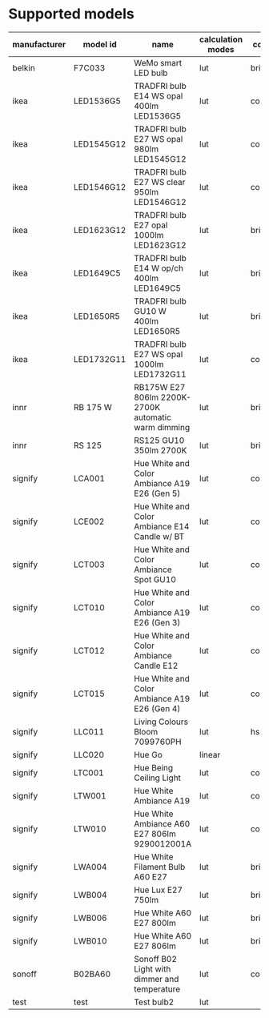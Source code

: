 # Supported models
|manufacturer| model id |                       name                        |calculation modes| color modes |
|------------|----------|---------------------------------------------------|-----------------|-------------|
|belkin      |F7C033    |WeMo smart LED bulb                                |lut              |brightness   |
|ikea        |LED1536G5 |TRADFRI bulb E14 WS opal 400lm LED1536G5           |lut              |color_temp   |
|ikea        |LED1545G12|TRADFRI bulb E27 WS opal 980lm LED1545G12          |lut              |color_temp   |
|ikea        |LED1546G12|TRADFRI bulb E27 WS clear 950lm LED1546G12         |lut              |color_temp   |
|ikea        |LED1623G12|TRADFRI bulb E27 opal 1000lm LED1623G12            |lut              |brightness   |
|ikea        |LED1649C5 |TRADFRI bulb E14 W op/ch 400lm LED1649C5           |lut              |brightness   |
|ikea        |LED1650R5 |TRADFRI bulb GU10 W 400lm LED1650R5                |lut              |brightness   |
|ikea        |LED1732G11|TRADFRI bulb E27 WS opal 1000lm LED1732G11         |lut              |color_temp   |
|innr        |RB 175 W  |RB175W E27 806lm 2200K-2700K automatic warm dimming|lut              |brightness   |
|innr        |RS 125    |RS125 GU10 350lm 2700K                             |lut              |brightness   |
|signify     |LCA001    |Hue White and Color Ambiance A19 E26 (Gen 5)       |lut              |color_temp,hs|
|signify     |LCE002    |Hue White and Color Ambiance E14 Candle w/ BT      |lut              |color_temp,hs|
|signify     |LCT003    |Hue White and Color Ambiance Spot GU10             |lut              |color_temp,hs|
|signify     |LCT010    |Hue White and Color Ambiance A19 E26 (Gen 3)       |lut              |color_temp,hs|
|signify     |LCT012    |Hue White and Color Ambiance Candle E12            |lut              |color_temp,hs|
|signify     |LCT015    |Hue White and Color Ambiance A19 E26 (Gen 4)       |lut              |color_temp,hs|
|signify     |LLC011    |Living Colours Bloom 7099760PH                     |lut              |hs           |
|signify     |LLC020    |Hue Go                                             |linear           |             |
|signify     |LTC001    |Hue Being Ceiling Light                            |lut              |color_temp   |
|signify     |LTW001    |Hue White Ambiance A19                             |lut              |color_temp   |
|signify     |LTW010    |Hue White Ambiance A60 E27 806lm 9290012001A       |lut              |color_temp   |
|signify     |LWA004    |Hue White Filament Bulb A60 E27                    |lut              |brightness   |
|signify     |LWB004    |Hue Lux E27 750lm                                  |lut              |brightness   |
|signify     |LWB006    |Hue White A60 E27 800lm                            |lut              |brightness   |
|signify     |LWB010    |Hue White A60 E27 806lm                            |lut              |brightness   |
|sonoff      |B02BA60   |Sonoff B02 Light with dimmer and temperature       |lut              |color_temp   |
|test        |test      |Test bulb2                                         |lut              |             |
